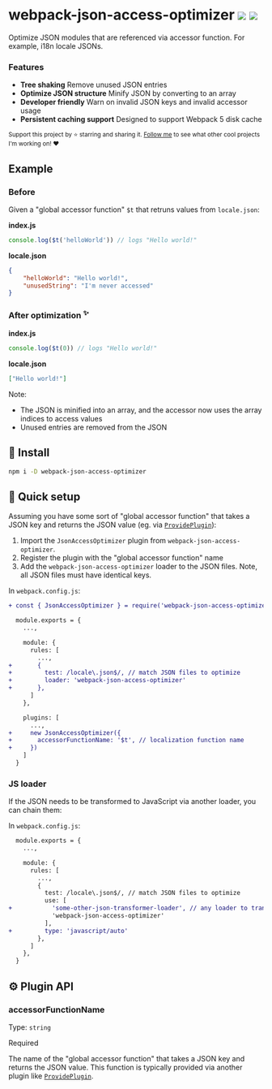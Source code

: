 # webpack-json-access-optimizer <a href="https://npm.im/webpack-json-access-optimizer"><img src="https://badgen.net/npm/v/webpack-json-access-optimizer"></a> <!-- <a href="https://npm.im/webpack-json-access-optimizer"><img src="https://badgen.net/npm/dm/webpack-json-access-optimizer"></a>--> <a href="https://packagephobia.now.sh/result?p=webpack-json-access-optimizer"><img src="https://packagephobia.now.sh/badge?p=webpack-json-access-optimizer"></a>

Optimize JSON modules that are referenced via accessor function. For example, i18n locale JSONs.

### Features
- **Tree shaking** Remove unused JSON entries
- **Optimize JSON structure** Minify JSON by converting to an array
- **Developer friendly** Warn on invalid JSON keys and invalid accessor usage
- **Persistent caching support** Designed to support Webpack 5 disk cache

<sub>Support this project by ⭐️ starring and sharing it. [Follow me](https://github.com/privatenumber) to see what other cool projects I'm working on! ❤️</sub>

## Example
### Before
Given a "global accessor function" `$t` that retruns values from `locale.json`:

**index.js**
```js
console.log($t('helloWorld')) // logs "Hello world!"
```

**locale.json**
```json
{
    "helloWorld": "Hello world!",
    "unusedString": "I'm never accessed"
}
```

### After optimization <sup>✨</sup>
**index.js**
```js
console.log($t(0)) // logs "Hello world!"
```

**locale.json**
```json
["Hello world!"]
```

Note:
- The JSON is minified into an array, and the accessor now uses the array indices to access values
- Unused entries are removed from the JSON

## 🚀 Install
```sh
npm i -D webpack-json-access-optimizer
```

## 🚦 Quick setup

Assuming you have some sort of "global accessor function" that takes a JSON key and returns the JSON value (eg. via [`ProvidePlugin`](https://webpack.js.org/plugins/provide-plugin/)):

1. Import the `JsonAccessOptimizer` plugin from `webpack-json-access-optimizer`.
2. Register the plugin with the "global accessor function" name
3. Add the `webpack-json-access-optimizer` loader to the JSON files. Note, all JSON files must have identical keys.

In `webpack.config.js`:

```diff
+ const { JsonAccessOptimizer } = require('webpack-json-access-optimizer')

  module.exports = {
    ...,

    module: {
      rules: [
        ...,
+       {
+         test: /locale\.json$/, // match JSON files to optimize
+         loader: 'webpack-json-access-optimizer'
+       },
      ]
    },

    plugins: [
      ...,
+     new JsonAccessOptimizer({
+       accessorFunctionName: '$t', // localization function name
+     })
    ]
  }
```

### JS loader
If the JSON needs to be transformed to JavaScript via another loader, you can chain them:

In `webpack.config.js`:

```diff
  module.exports = {
    ...,

    module: {
      rules: [
        ...,
        {
          test: /locale\.json$/, // match JSON files to optimize
          use: [
+           'some-other-json-transformer-loader', // any loader to transform JSON to JS
            'webpack-json-access-optimizer'
          ],
+         type: 'javascript/auto'
        },
      ]
    },
  }
```

## ⚙️ Plugin API

### accessorFunctionName
Type: `string`

Required

The name of the "global accessor function" that takes a JSON key and returns the JSON value. This function is typically provided via another plugin like [`ProvidePlugin`](https://webpack.js.org/plugins/provide-plugin/).
